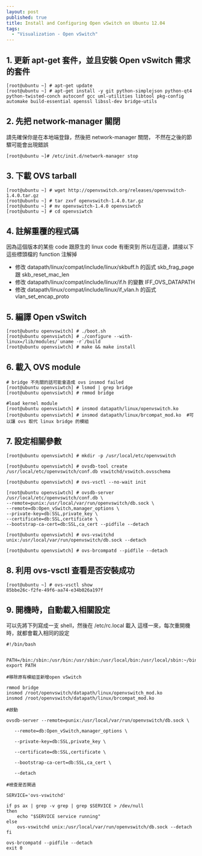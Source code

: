```yaml
---
layout: post
published: true
title: Install and Configuring Open vSwitch on Ubuntu 12.04
tags: 
  - "Visualization - Open vSwitch"
---
```


## 1. 更新 apt-get 套件，並且安裝 Open vSwitch 需求的套件
```
[root@ubuntu ~] # apt-get update
[root@ubuntu ~] # apt-get install -y git python-simplejson python-qt4 python-twisted-conch autoconf gcc uml-utilities libtool pkg-config automake build-essential openssl libssl-dev bridge-utils
```

## 2. 先把 network-manager 關閉
請先確保你是在本地端登錄，然後把 network-manager 關閉，
不然在之後的節驟可能會出現錯誤

```
[root@ubuntu ~]# /etc/init.d/network-manager stop
```

## 3. 下載 OVS tarball
```
[root@ubuntu ~] # wget http://openvswitch.org/releases/openvswitch-1.4.0.tar.gz
[root@ubuntu ~] # tar zxvf openvswitch-1.4.0.tar.gz
[root@ubuntu ~] # mv openvswitch-1.4.0 openvsiwtch
[root@ubuntu ~] # cd openvsiwtch
```

## 4. 註解重覆的程式碼
因為這個版本的某些 code 跟原生的 linux code 有衝突到
所以在這邊，請接以下這些標頭檔的 function 注解掉

- 修改 datapath/linux/compat/include/linux/skbuff.h 的函式 skb_frag_page 跟 skb_reset_mac_len
- 修改 datapath/linux/compat/include/linux/if.h 的變數 IFF_OVS_DATAPATH
- 修改 datapath/linux/compat/include/linux/if_vlan.h 的函式 vlan_set_encap_proto

## 5. 編譯 Open vSwitch
```
[root@ubuntu openvswitch] # ./boot.sh
[root@ubuntu openvsiwtch] # ./configure --with-linux=/lib/modules/`uname -r`/build
[root@ubuntu openvsiwtch] # make && make install
```

## 6. 載入 OVS module
```
# bridge 不先關的話可能會造成 ovs insmod failed
[root@ubuntu openvsiwtch] # lsmod | grep bridge
[root@ubuntu openvsiwtch] # rmmod bridge

#load kernel module
[root@ubuntu openvsiwtch] # insmod datapath/linux/openvswitch.ko
[root@ubuntu openvsiwtch] # insmod datapath/linux/brcompat_mod.ko  #可以讓 ovs 取代 linux bridge 的模組
```

## 7. 設定相關參數
```
[root@ubuntu openvsiwtch] # mkdir -p /usr/local/etc/openvswitch

[root@ubuntu openvsiwtch] # ovsdb-tool create /usr/local/etc/openvswitch/conf.db vswitchd/vswitch.ovsschema

[root@ubuntu openvsiwtch] # ovs-vsctl --no-wait init

[root@ubuntu openvsiwtch] # ovsdb-server /usr/local/etc/openvswitch/conf.db \
--remote=punix:/usr/local/var/run/openvswitch/db.sock \
--remote=db:Open_vSwitch,manager_options \
--private-key=db:SSL,private_key \
--certificate=db:SSL,certificate \
--bootstrap-ca-cert=db:SSL,ca_cert --pidfile --detach

[root@ubuntu openvsiwtch] # ovs-vswitchd unix:/usr/local/var/run/openvswitch/db.sock --detach

[root@ubuntu openvsiwtch] # ovs-brcompatd --pidfile --detach
```

## 8. 利用 ovs-vsctl 查看是否安裝成功
```
[root@ubuntu ~] # ovs-vsctl show
85bbe26c-f2fe-49f6-aa74-e34b026a197f
```

## 9. 開機時，自動載入相關設定
可以先將下列寫成一支 shell，然後在 /etc/rc.local 載入
這樣一來，每次重開機時，就都會載入相同的設定

```
#!/bin/bash

 
PATH=/bin:/sbin:/usr/bin:/usr/sbin:/usr/local/bin:/usr/local/sbin:~/bin
export PATH
 
#移除原有模組並新增open vSwitch

rmmod bridge
insmod /root/openvswitch/datapath/linux/openvswitch_mod.ko
insmod /root/openvswitch/datapath/linux/brcompat_mod.ko
 
#啟動

ovsdb-server --remote=punix:/usr/local/var/run/openvswitch/db.sock \

   --remote=db:Open_vSwitch,manager_options \

   --private-key=db:SSL,private_key \

   --certificate=db:SSL,certificate \

   --bootstrap-ca-cert=db:SSL,ca_cert \

   --detach
 
#檢查是否開過

SERVICE='ovs-vswitchd'
 
if ps ax | grep -v grep | grep $SERVICE > /dev/null
then
    echo "$SERVICE service running"
else
    ovs-vswitchd unix:/usr/local/var/run/openvswitch/db.sock --detach
fi
 
ovs-brcompatd --pidfile --detach
exit 0
```